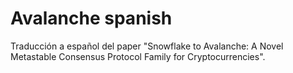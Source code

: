 # Avalanche spanish

Traducción a español del paper "Snowflake to Avalanche: A Novel Metastable Consensus Protocol Family for Cryptocurrencies".
